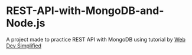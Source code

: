 # REST-API-with-MongoDB-and-Node.js



A project made to practice REST API with MongoDB using tutorial by [Web Dev Simplified](https://www.youtube.com/channel/UCFbNIlppjAuEX4znoulh0Cw)

